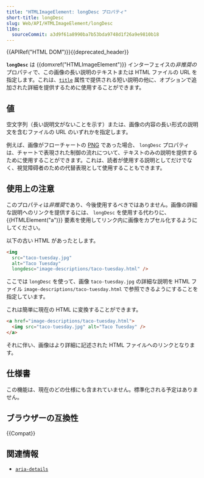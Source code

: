 ```yaml
---
title: "HTMLImageElement: longDesc プロパティ"
short-title: longDesc
slug: Web/API/HTMLImageElement/longDesc
l10n:
  sourceCommit: a3d9f61a8990ba7b53bda9748d1f26a9e9810b18
---
```


{{APIRef("HTML DOM")}}{{deprecated_header}}

**`longDesc`** は {{domxref("HTMLImageElement")}} インターフェイスの*非推奨の*プロパティで、この画像の長い説明のテキストまたは HTML ファイルの URL を指定します。これは、[`title`](/ja/docs/Web/HTML/Global_attributes#title) 属性で提供される短い説明の他に、オプションで追加された詳細を提供するために使用することができます。

## 値

空文字列（長い説明文がないことを示す）または、画像の内容の長い形式の説明文を含むファイルの URL のいずれかを指定します。

例えば、画像がフローチャートの [PNG](/ja/docs/Web/Media/Formats/Image_types#png_portable_network_graphics) であった場合、
`longDesc` プロパティは、チャートで表現された制御の流れについて、テキストのみの説明を提供するために使用することができます。これは、読者が使用する説明としてだけでなく、視覚障碍者のための代替表現として使用することもできます。

## 使用上の注意

このプロパティは*非推奨*であり、今後使用するべきではありません。画像の詳細な説明へのリンクを提供するには、 `longDesc` を使用する代わりに、 {{HTMLElement("a")}} 要素を使用してリンク内に画像をカプセル化するようにしてください。

以下の古い HTML があったとします。

```html
<img
  src="taco-tuesday.jpg"
  alt="Taco Tuesday"
  longdesc="image-descriptions/taco-tuesday.html" />
```

ここでは `longDesc` を使って、画像 `taco-tuesday.jpg` の詳細な説明を HTML ファイル `image-descriptions/taco-tuesday.html` で参照できるようにすることを指定しています。

これは簡単に現在の HTML に変換することができます。

```html
<a href="image-descriptions/taco-tuesday.html">
  <img src="taco-tuesday.jpg" alt="Taco Tuesday" />
</a>
```

それに伴い、画像はより詳細に記述された HTML ファイルへのリンクとなります。

## 仕様書

この機能は、現在のどの仕様にも含まれていません。標準化される予定はありません。

## ブラウザーの互換性

{{Compat}}

## 関連情報

- [`aria-details`](/ja/docs/Web/Accessibility/ARIA/Attributes/aria-details)
